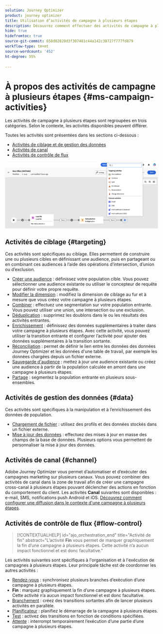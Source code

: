 ```yaml
---
solution: Journey Optimizer
product: journey optimizer
title: Utilisation d’activités de campagne à plusieurs étapes
description: Découvrez comment effectuer des activités de campagne à plusieurs étapes
hide: true
hidefromtoc: true
source-git-commit: 658d82820d3f307481c44a142c38727f777fd879
workflow-type: tm+mt
source-wordcount: '452'
ht-degree: 55%

---
```



# À propos des activités de campagne à plusieurs étapes {#ms-campaign-activities}

Les activités de campagne à plusieurs étapes sont regroupées en trois catégories. Selon le contexte, les activités disponibles peuvent différer.

Toutes les activités sont présentées dans les sections ci-dessous :

* [Activités de ciblage et de gestion des données](#targeting)
* [Activités de canal](#channel)
* [Activités de contrôle de flux](#flow-control)

![](../assets/workflow-activities.png)

## Activités de ciblage {#targeting}

Ces activités sont spécifiques au ciblage. Elles permettent de construire une ou plusieurs cibles en définissant une audience, puis en partageant ou en combinant ces audiences à l’aide des opérations d’intersection, d’union ou d’exclusion.

* [Créer une audience](build-audience.md) : définissez votre population cible. Vous pouvez sélectionner une audience existante ou utiliser le concepteur de requête pour définir votre propre requête.
* [Modifier la dimension](change-dimension.md) : modifiez la dimension de ciblage au fur et à mesure que vous créez votre campagne à plusieurs étapes.
* [Combiner](combine.md) : effectuez une segmentation sur votre population entrante. Vous pouvez utiliser une union, une intersection ou une exclusion.
* [Déduplication](deduplication.md) : supprimez les doublons dans le ou les résultats des activités entrantes.
* [Enrichissement](enrichment.md) : définissez des données supplémentaires à traiter dans votre campagne à plusieurs étapes. Avec cette activité, vous pouvez utiliser la transition entrante et configurer l’activité pour ajouter des données supplémentaires à la transition sortante.
* [Réconciliation](reconciliation.md) : permet de définir le lien entre les données des données Journey Optimizer et les données d&#39;une table de travail, par exemple les données chargées depuis un fichier externe.
* [Sauvegarde d&#39;audience](save-audience.md) : mettez à jour une audience existante ou créez une audience à partir de la population calculée en amont dans une campagne à plusieurs étapes.
* [Partage](split.md) : segmentez la population entrante en plusieurs sous-ensembles.

## Activités de gestion des données {#data}

Ces activités sont spécifiques à la manipulation et à l’enrichissement des données de population.

* [Chargement de fichier](load-file.md) : utilisez des profils et des données stockés dans un fichier externe.
* [Mise à jour des données](update-data.md) : effectuez des mises à jour en masse des champs de la base de données. Plusieurs options vous permettent de personnaliser la mise à jour des données.

## Activités de canal {#channel}

Adobe Journey Optimizer vous permet d’automatiser et d’exécuter des campagnes marketing sur plusieurs canaux. Vous pouvez combiner des activités de canal dans la zone de travail afin de créer une campagne cross-canal à plusieurs étapes pouvant déclencher des actions en fonction du comportement du client. Les activités **Canal** suivantes sont disponibles : e-mail, SMS, notifications push Android et iOS. [Découvrez comment configurer une diffusion dans le contexte d&#39;une campagne à plusieurs étapes](channels.md).

## Activités de contrôle de flux {#flow-control}

>[!CONTEXTUALHELP]
>id="ajo_orchestration_end"
>title="Activité de fin"
>abstract="L’activité **Fin** vous permet de marquer graphiquement la fin d’une campagne à plusieurs étapes. Cette activité n’a aucun impact fonctionnel et est donc facultative."

Les activités suivantes sont spécifiques à l&#39;organisation et à l&#39;exécution de campagnes à plusieurs étapes. Leur principale tâche est de coordonner les autres activités :

* [Rendez-vous](and-join.md) : synchronisez plusieurs branches d’exécution d’une campagne à plusieurs étapes.
* **Fin** : marquez graphiquement la fin d’une campagne à plusieurs étapes. Cette activité n’a aucun impact fonctionnel et est donc facultative.
* [Branchement](fork.md) : créez des transitions sortantes afin de lancer plusieurs activités en parallèle.
* [Planificateur](scheduler.md) : planifiez le démarrage de la campagne à plusieurs étapes.
* [Test](test.md) : activez des transitions en fonction de conditions spécifiées.
* [Attente](wait.md) : interrompt temporairement l’exécution d’une partie d’une campagne à plusieurs étapes.
